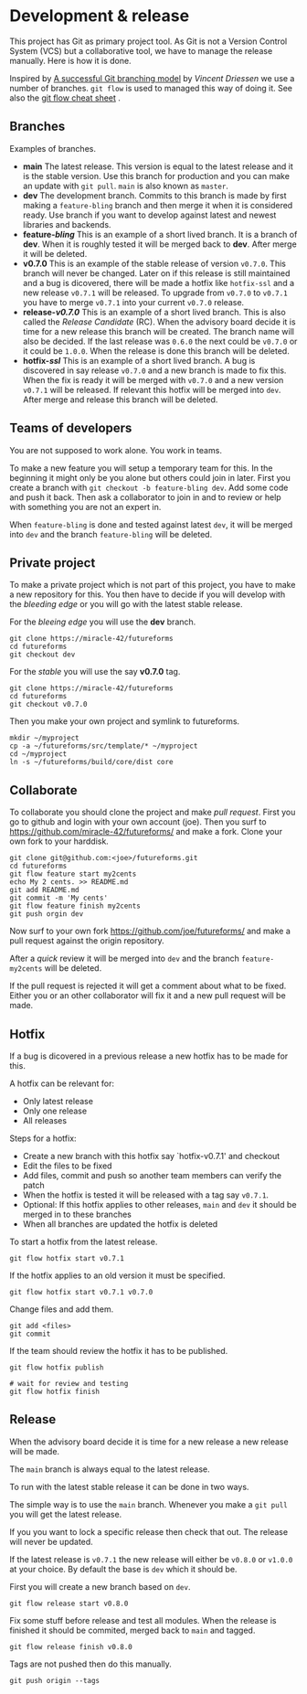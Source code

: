 # Development & release

This project has Git as primary project tool.
As Git is not a Version Control System (VCS) but a collaborative tool,
we have to manage the release manually.
Here is how it is done.

Inspired by
[A successful Git branching model](https://nvie.com/posts/a-successful-git-branching-model/)
by *Vincent Driessen*
we use a number of branches.
`git flow` is used to managed this way of doing it.
See also the [git flow cheat sheet](https://danielkummer.github.io/git-flow-cheatsheet/) .

## Branches

Examples of branches.

* __main__
  The latest release.
  This version is equal to the latest release and it is the stable version.
  Use this branch for production and you can make an update with `git pull`.
  `main` is also known as `master`.
* __dev__
  The development branch.
  Commits to this branch is made by first making a `feature-bling` branch
  and then merge it when it is considered ready.
  Use branch if you want to develop against latest and newest libraries and backends.
* __feature-*bling*__
  This is an example of a short lived branch.
  It is a branch of __dev__.
  When it is roughly tested it will be merged back to __dev__.
  After merge it will be deleted.
* __v0.7.0__
  This is an example of the stable release of version `v0.7.0`.
  This branch will never be changed.
  Later on if this release is still maintained and a bug is dicovered,
  there will be made a hotfix like `hotfix-ssl`
  and a new release `v0.7.1` will be released.
  To upgrade from `v0.7.0` to `v0.7.1` you have to merge
  `v0.7.1` into your current `v0.7.0` release.
* __release-*v0.7.0*__
  This is an example of a short lived branch.
  This is also called the *Release Candidate* (RC).
  When the advisory board decide it is time for a new release
  this branch will be created.
  The branch name will also be decided.
  If the last release was `0.6.0` the next could be `v0.7.0`
  or it could be `1.0.0`.
  When the release is done this branch will be deleted.
* __hotfix-*ssl*__
  This is an example of a short lived branch.
  A bug is discovered in say release `v0.7.0` and a new branch is made to fix this.
  When the fix is ready it will be merged with `v0.7.0`
  and a new version `v0.7.1` will be released.
  If relevant this hotfix will be merged into `dev`.
  After merge and release this branch will be deleted.


## Teams of developers

You are not supposed to work alone.
You work in teams.

To make a new feature you will setup a temporary team for this.
In the beginning it might only be you alone but others could join in later.
First you create a branch with `git checkout -b feature-bling dev`.
Add some code and push it back.
Then ask a collaborator to join in and to review
or help with something you are not an expert in.

When `feature-bling` is done and tested against latest `dev`,
it will be merged into `dev` and the branch `feature-bling`
will be deleted.

## Private project

To make a private project which is not part of this project,
you have to make a new repository for this.
You then have to decide if you will develop with the
*bleeding edge* or you will go with the latest stable release.

For the *bleeing edge* you will use the __dev__ branch.

    git clone https://miracle-42/futureforms
    cd futureforms
    git checkout dev

For the *stable* you will use the say __v0.7.0__ tag.

    git clone https://miracle-42/futureforms
    cd futureforms
    git checkout v0.7.0

Then you make your own project and symlink to futureforms.

    mkdir ~/myproject
    cp -a ~/futureforms/src/template/* ~/myproject
    cd ~/myproject
    ln -s ~/futureforms/build/core/dist core

## Collaborate

To collaborate you should clone the project and
make *pull request*.
First you go to github and login with your own account (joe).
Then you surf to 
https://github.com/miracle-42/futureforms/
and make a fork.
Clone your own fork to your harddisk.

    git clone git@github.com:<joe>/futureforms.git
    cd futureforms
    git flow feature start my2cents
    echo My 2 cents. >> README.md
    git add README.md
    git commit -m 'My cents'
    git flow feature finish my2cents
    git push orgin dev

Now surf to your own fork
https://github.com/joe/futureforms/
and make a pull request against the origin repository.

After a *quick* review it will be merged into `dev`
and the branch `feature-my2cents` will be deleted.

If the pull request is rejected it will get a comment about what to be fixed.
Either you or an other collaborator will fix it
and a new pull request will be made.

## Hotfix

If a bug is dicovered in a previous release
a new hotfix has to be made for this.

A hotfix can be relevant for:
* Only latest release
* Only one release
* All releases

Steps for a hotfix:

* Create a new branch with this hotfix say `hotfix-v0.7.1' and checkout
* Edit the files to be fixed
* Add files, commit and push so another team members can verify the patch
* When the hotfix is tested it will be released with a tag say `v0.7.1`.
* Optional: If this hotfix applies to other releases, `main` and `dev`
  it should be merged in to these branches
* When all branches are updated the hotfix is deleted

To start a hotfix from the latest release.

    git flow hotfix start v0.7.1

If the hotfix applies to an old version it must be specified.

    git flow hotfix start v0.7.1 v0.7.0

Change files and add them.

    git add <files>
    git commit

If the team should review the hotfix it has to be published.

    git flow hotfix publish

    # wait for review and testing
    git flow hotfix finish

## Release

When the advisory board decide it is time for a new release
a new release will be made.

The `main` branch is always equal to the latest release.

To run with the latest stable release it can be done in two ways.

The simple way is to use the `main` branch.
Whenever you make a `git pull` you will get the latest release.

If you you want to lock a specific release then check that out.
The release will never be updated.

If the latest release is `v0.7.1`
the new release will either be `v0.8.0` or `v1.0.0` at your choice.
By default the base is `dev` which it should be.

First you will create a new branch based on `dev`.

    git flow release start v0.8.0

Fix some stuff before release and test all modules.
When the release is finished it should be 
commited, merged back to `main` and tagged.

    git flow release finish v0.8.0

Tags are not pushed then do this manually.

    git push origin --tags

<!--
vim: expandtab tabstop=4 shiftwidth=4 :
-->
